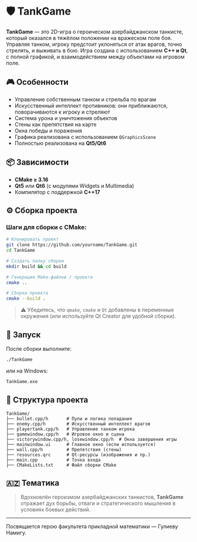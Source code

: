 # 🛡️ TankGame

**TankGame** — это 2D-игра о героическом азербайджанском танкисте, который оказался в тяжёлом положении на вражеском поле боя. Управляя танком, игроку предстоит уклоняться от атак врагов, точно стрелять, и выживать в бою. Игра создана с использованием **C++ и Qt**, с полной графикой, и взаимодействием между объектами на игровом поле.

## 🎮 Особенности

- Управление собственным танком и стрельба по врагам
- Искусственный интеллект противников: они приближаются, поворачиваются к игроку и стреляют
- Система урона и уничтожения объектов
- Стены как препятствия на карте
- Окна победы и поражения
- Графика реализована с использованием `QGraphicsScene`
- Полностью реализована на **Qt5/Qt6**

## 📦 Зависимости

- **CMake ≥ 3.16**
- **Qt5** или **Qt6** (с модулями Widgets и Multimedia)
- Компилятор с поддержкой **C++17**

## ⚙️ Сборка проекта

### Шаги для сборки с CMake:

```bash
# Клонировать проект
git clone https://github.com/yourname/TankGame.git
cd TankGame

# Создать папку сборки
mkdir build && cd build

# Генерация Make-файлов / проекта
cmake ..

# Сборка проекта
cmake --build .
```

> ⚠️ Убедитесь, что `qmake`, `cmake` и `Qt` добавлены в переменные окружения (или используйте Qt Creator для удобной сборки).

## 🚀 Запуск

После сборки выполните:

```bash
./TankGame
```

или на Windows:

```cmd
TankGame.exe
```

## 📁 Структура проекта

```
TankGame/
├── bullet.cpp/h       # Пули и логика попадания
├── enemy.cpp/h        # Искусственный интеллект врагов
├── playertank.cpp/h   # Управление танком игрока
├── gamewindow.cpp/h   # Игровое окно и сцена
├── victorywindow.cpp/h, losewindow.cpp/h  # Окна завершения игры
├── mainwindow.ui      # Главное окно (если используется)
├── wall.cpp/h         # Препятствия (стены)
├── resources.qrc      # Qt-ресурсы (изображения и пр.)
├── main.cpp           # Точка входа
├── CMakeLists.txt     # Файл сборки CMake
```

## 🇦🇿 Тематика

> Вдохновлён героизмом азербайджанских танкистов, **TankGame** отражает дух борьбы, отваги и стратегического мышления в условиях боевых действий.

---

Посвящается герою факультета прикладной математики — Гулиеву Намигу.
